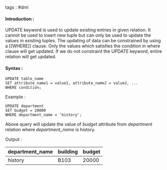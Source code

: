 tags : #dml 

#### Introduction : 

UPDATE keyword is used to update existing entries in given relation. It cannot be used to insert new tuple but can only be used to update the values in existing tuples. The updating of data can be constrained by using a [[WHERE]] clause. Only the values which satisfies the condition in where clause will get updated. If we do not constraint the UPDATE keyword, entire relation will get updated.

#### Syntax : 

```
UPDATE table_name
SET attribute_name1 = value1, attribute_name2 = value2, ...
WHERE condition;
```

Example : 

```
UPDATE department
SET budget = 20000
WHERE department_name = 'history';
```

Above query will update the value of *budget* attribute from *department* relation where *department_name* is history.

Output : 

| department_name | building | budget |
| --------------- | -------- | ------ |
| history         | B103     | 20000  |